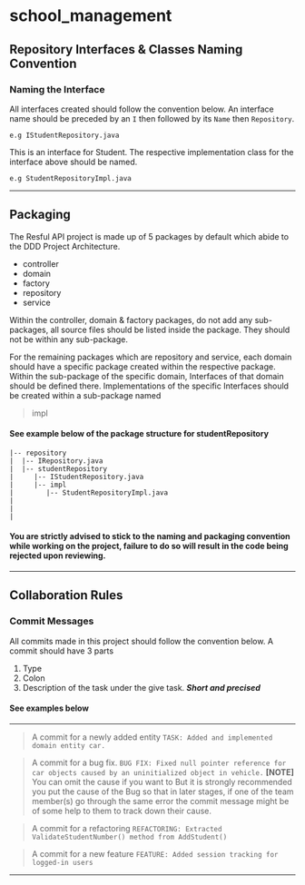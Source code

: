 # school_management

## Repository Interfaces & Classes Naming Convention

### Naming the Interface
All interfaces created should follow the convention below.
An interface name should be preceded by an ```I``` then followed
by its ```Name``` then ```Repository```. 
```
e.g IStudentRepository.java
```
This is an interface for Student. 
The respective implementation
class for the interface above should be named.
```
e.g StudentRepositoryImpl.java
```

---
## Packaging
The Resful API project is made up of 5 packages by default which abide to the DDD Project Architecture.
- controller
- domain
- factory
- repository
- service

Within the controller, domain & factory packages, do not add any sub-packages, all source files should be listed inside the package. They should not be within any sub-package.

For the remaining packages which are repository and service, each domain should have a specific package created within the respective package. Within the sub-package of the specific domain, Interfaces of that domain should be defined there. Implementations of the specific Interfaces should be created within a sub-package named 
> impl

#### See example below of the package structure for studentRepository
```
|-- repository
|  |-- IRepository.java
|  |-- studentRepository
|     |-- IStudentRepository.java
|     |-- impl
|        |-- StudentRepositoryImpl.java
|
|
|
```
#### You are strictly advised to stick to the naming and packaging convention while working on the project, failure to do so will result in the code being rejected upon reviewing.
---
## Collaboration Rules

### Commit Messages
All commits made in this project should follow the convention below.
A commit should have 3 parts
1. Type
2. Colon
3. Description of the task under the give task. ***Short and precised***

#### See examples below
---
> A commit for a newly added entity
`TASK: Added and implemented domain entity car.`

> A commit for a bug fix.
`BUG FIX: Fixed null pointer reference for car objects caused by an uninitialized object in vehicle.`
**[NOTE]** You can omit the cause if you want to But it is strongly recommended you put the cause of the Bug so 
that in later stages, if one of the team member(s) go through the same error the commit message might be of 
some help to them to track down their cause.

> A commit for a refactoring
`REFACTORING: Extracted ValidateStudentNumber() method from AddStudent()`

> A commit for a new feature
`FEATURE: Added session tracking for logged-in users`
---
